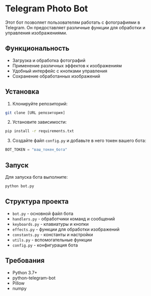 # Telegram Photo Bot

Этот бот позволяет пользователям работать с фотографиями в Telegram. Он предоставляет различные функции для обработки и управления изображениями.

## Функциональность

- Загрузка и обработка фотографий
- Применение различных эффектов к изображениям
- Удобный интерфейс с кнопками управления
- Сохранение обработанных изображений

## Установка

1. Клонируйте репозиторий:
```bash
git clone [URL репозитория]
```

2. Установите зависимости:
```bash
pip install -r requirements.txt
```

3. Создайте файл `config.py` и добавьте в него токен вашего бота:
```python
BOT_TOKEN = "ваш_токен_бота"
```

## Запуск

Для запуска бота выполните:
```bash
python bot.py
```

## Структура проекта

- `bot.py` - основной файл бота
- `handlers.py` - обработчики команд и сообщений
- `keyboards.py` - клавиатуры и кнопки
- `effects.py` - функции для обработки изображений
- `constants.py` - константы и настройки
- `utils.py` - вспомогательные функции
- `config.py` - конфигурация бота

## Требования

- Python 3.7+
- python-telegram-bot
- Pillow
- numpy 